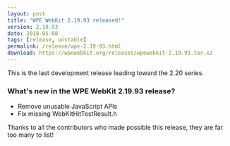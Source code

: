 ```yaml
---
layout: post
title: "WPE WebKit 2.19.93 released!"
version: 2.19.93
date: 2018-05-08
tags: [release, unstable]
permalink: /release/wpe-2.19-93.html
download: https://wpewebkit.org/releases/wpewebkit-2.19.93.tar.xz
---
```


This is the last development release leading toward the 2.20 series.

### What's new in the WPE WebKit 2.19.93 release?

  - Remove unusable JavaScript APIs
  - Fix missing WebKitHitTestResult.h

Thanks to all the contributors who made possible this release, they
are far too many to list!
